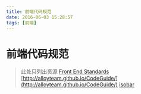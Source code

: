 ```yaml
---
title: 前端代码规范
date: 2016-06-03 15:28:57
tags: [前端]
---
```



# 前端代码规范
>此处只列出资源
>[Front End Standards](http://front-end-standards.com/)
>[http://alloyteam.github.io/CodeGuide/](http://alloyteam.github.io/CodeGuide/)
>[isobar](http://coderlmn.github.io/code-standards/)